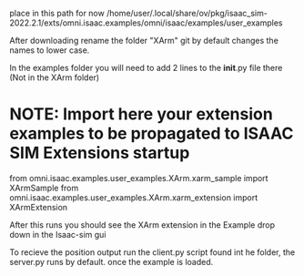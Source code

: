 place in this path for now
/home/user/.local/share/ov/pkg/isaac_sim-2022.2.1/exts/omni.isaac.examples/omni/isaac/examples/user_examples

After downloading rename the folder "XArm" git by default changes the names to lower case.

In the examples folder you will need to add 2 lines to the __init__.py file there (Not in the XArm folder) 

# NOTE: Import here your extension examples to be propagated to ISAAC SIM Extensions startup
from omni.isaac.examples.user_examples.XArm.xarm_sample import XArmSample
from omni.isaac.examples.user_examples.XArm.xarm_extension import XArmExtension





After this runs you should see the XArm extension in the Example drop down in the Isaac-sim gui

To recieve the position output run the client.py script found int he folder, the server.py runs by default. once the example is loaded. 